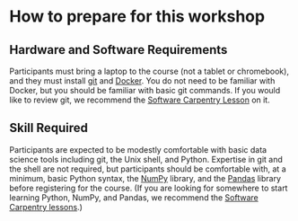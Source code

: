 # How to prepare for this workshop

## Hardware and Software Requirements

Participants must bring a laptop to the course (not a tablet or chromebook),
and they must install [git](https://github.com/git-guides/install-git) and
[Docker](https://www.docker.com/get-started/). You do not need to be familiar
with Docker, but you should be familiar with basic git commands. If you would
like to review git, we recommend the [Software Carpentry
Lesson](https://swcarpentry.github.io/git-novice/) on it.


## Skill Required

Participants are expected to be modestly comfortable with basic data science
tools including git, the Unix shell, and Python. Expertise in git and the shell
are not required, but participants should be comfortable with, at a minimum,
basic Python syntax, the [NumPy](https://numpy.org/) library, and the
[Pandas](https://pandas.pydata.org/) library before registering for the course.
(If you are looking for somewhere to start learning Python, NumPy, and Pandas,
we recommend the [Software Carpentry
lessons](https://software-carpentry.org/lessons/).)


